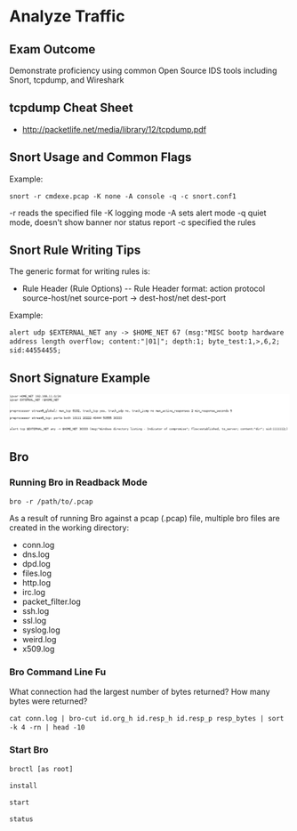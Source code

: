 # Analyze Traffic

## Exam Outcome

Demonstrate proficiency using common Open Source IDS tools including Snort, tcpdump, and Wireshark

## tcpdump Cheat Sheet

* http://packetlife.net/media/library/12/tcpdump.pdf

## Snort Usage and Common Flags

Example:
```
snort -r cmdexe.pcap -K none -A console -q -c snort.conf1
```

-r reads the specified file
-K logging mode
-A sets alert mode
-q quiet mode, doesn't show banner nor status report
-c specified the rules

## Snort Rule Writing Tips

The generic format for writing rules is:

- Rule Header (Rule Options)
-- Rule Header format: action protocol source-host/net source-port -> dest-host/net dest-port

Example:

```
alert udp $EXTERNAL_NET any -> $HOME_NET 67 (msg:"MISC bootp hardware address length overflow; content:"|01|"; depth:1; byte_test:1,>,6,2; sid:44554455;
```

## Snort Signature Example

![Snort Sig Example](../screenshots/snort-sig-example.PNG?raw=true "Snort Sig Example")

## Bro

### Running Bro in Readback Mode

```
bro -r /path/to/.pcap
```

As a result of running Bro against a pcap (.pcap) file, multiple bro files are created in the working directory:

* conn.log
* dns.log
* dpd.log
* files.log
* http.log
* irc.log
* packet_filter.log
* ssh.log
* ssl.log
* syslog.log
* weird.log
* x509.log

### Bro Command Line Fu

What connection had the largest number of bytes returned? How many bytes were returned?

```
cat conn.log | bro-cut id.org_h id.resp_h id.resp_p resp_bytes | sort -k 4 -rn | head -10
```

### Start Bro

```
broctl [as root]
```

```
install
```

```
start
```

```
status
```




